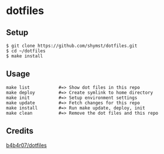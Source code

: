# dotfiles

## Setup

```
$ git clone https://github.com/shymst/dotfiles.git
$ cd ~/dotfiles
$ make install
```

## Usage

```
make list           #=> Show dot files in this repo
make deploy         #=> Create symlink to home directory
make init           #=> Setup environment settings
make update         #=> Fetch changes for this repo
make install        #=> Run make update, deploy, init
make clean          #=> Remove the dot files and this repo
```

## Credits

[b4b4r07/dotfiles](https://github.com/b4b4r07/dotfiles)
